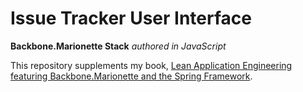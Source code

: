 # Issue Tracker User Interface
**Backbone.Marionette Stack** *authored in JavaScript*

This repository supplements my book, [Lean Application Engineering featuring Backbone.Marionette and the Spring Framework](https://leanpub.com/leanstacks-marionette-spring).

